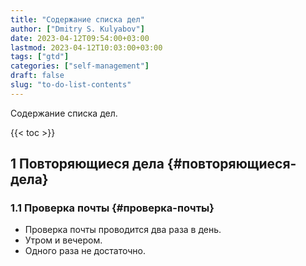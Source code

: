 ```yaml
---
title: "Содержание списка дел"
author: ["Dmitry S. Kulyabov"]
date: 2023-04-12T09:54:00+03:00
lastmod: 2023-04-12T10:03:00+03:00
tags: ["gtd"]
categories: ["self-management"]
draft: false
slug: "to-do-list-contents"
---
```


Содержание списка дел.

<!--more-->

{{< toc >}}


## <span class="section-num">1</span> Повторяющиеся дела {#повторяющиеся-дела}


### <span class="section-num">1.1</span> Проверка почты {#проверка-почты}

-   Проверка почты проводится два раза в день.
-   Утром и вечером.
-   Одного раза не достаточно.
